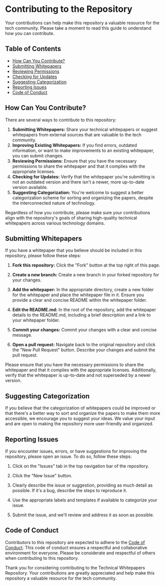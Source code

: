 # Contributing to the Repository

Your contributions can help make this repository a valuable resource for the tech community. Please take a moment to read this guide to understand how you can contribute.

## Table of Contents

- [How Can You Contribute?](#how-can-you-contribute)
- [Submitting Whitepapers](#submitting-whitepapers)
- [Reviewing Permissions](#reviewing-permissions)
- [Checking for Updates](#checking-for-updates)
- [Suggesting Categorization](#suggesting-categorization)
- [Reporting Issues](#reporting-issues)
- [Code of Conduct](#code-of-conduct)

## How Can You Contribute?

There are several ways to contribute to this repository:

1. **Submitting Whitepapers:** Share your technical whitepapers or suggest whitepapers from external sources that are valuable to the tech community.
2. **Improving Existing Whitepapers:** If you find errors, outdated information, or want to make improvements to an existing whitepaper, you can submit changes.
3. **Reviewing Permissions:** Ensure that you have the necessary permissions to share the whitepaper and that it complies with the appropriate licenses.
4. **Checking for Updates:** Verify that the whitepaper you're submitting is not an outdated version and there isn't a newer, more up-to-date version available.
5. **Suggesting Categorization:** You're welcome to suggest a better categorization scheme for sorting and organizing the papers, despite the interconnected nature of technology.

Regardless of how you contribute, please make sure your contributions align with the repository's goals of sharing high-quality technical whitepapers across various technology domains.

## Submitting Whitepapers

If you have a whitepaper that you believe should be included in this repository, please follow these steps:

1. **Fork this repository:** Click the "Fork" button at the top right of this page.

2. **Create a new branch:** Create a new branch in your forked repository for your changes.

3. **Add the whitepaper:** In the appropriate directory, create a new folder for the whitepaper and place the whitepaper file in it. Ensure you provide a clear and concise README within the whitepaper folder.

4. **Edit the README.md:** In the root of the repository, add the whitepaper details to the README.md, including a brief description and a link to your whitepaper folder.

5. **Commit your changes:** Commit your changes with a clear and concise message.

6. **Open a pull request:** Navigate back to the original repository and click the "New Pull Request" button. Describe your changes and submit the pull request.

Please ensure that you have the necessary permissions to share the whitepaper and that it complies with the appropriate licenses. Additionally, verify that the whitepaper is up-to-date and not superseded by a newer version.

## Suggesting Categorization

If you believe that the categorization of whitepapers could be improved or that there's a better way to sort and organize the papers to make them more accessible, we encourage you to suggest your ideas. We value your input and are open to making the repository more user-friendly and organized.

## Reporting Issues

If you encounter issues, errors, or have suggestions for improving the repository, please open an issue. To do so, follow these steps:

1. Click on the "Issues" tab in the top navigation bar of the repository.

2. Click the "New Issue" button.

3. Clearly describe the issue or suggestion, providing as much detail as possible. If it's a bug, describe the steps to reproduce it.

4. Use the appropriate labels and templates if available to categorize your issue.

5. Submit the issue, and we'll review and address it as soon as possible.

## Code of Conduct

Contributors to this repository are expected to adhere to the [Code of Conduct](CODE_OF_CONDUCT.md). This code of conduct ensures a respectful and collaborative environment for everyone. Please be considerate and respectful of others when contributing to this repository.

Thank you for considering contributing to the Technical Whitepapers Repository. Your contributions are greatly appreciated and help make this repository a valuable resource for the tech community.
